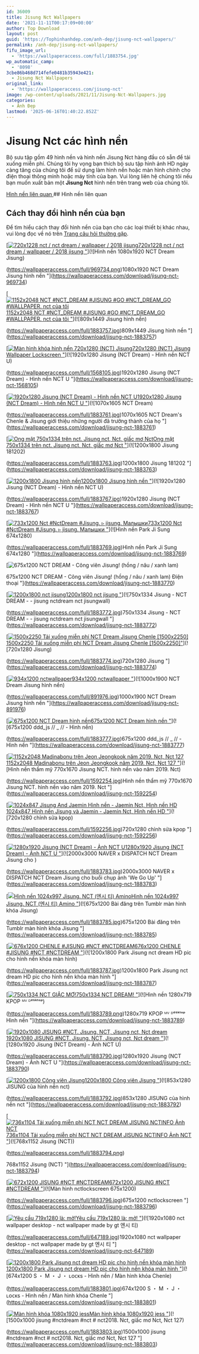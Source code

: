 ```yaml
---
id: 36009
title: Jisung Nct Wallpapers
date: '2021-11-11T00:17:09+00:00'
author: Top Download
layout: post
guid: 'https://Tophinhanhdep.com/anh-dep/jisung-nct-wallpapers/'
permalink: /anh-dep/jisung-nct-wallpapers/
fifu_image_url:
  - 'https://wallpaperaccess.com/full/1883754.jpg'
wp_automatic_camp:
  - '8098'
3cbe86b468d714fefe0481b35943e421:
  - Jisung Nct Wallpapers
original_link:
  - 'https://wallpaperaccess.com/jisung-nct'
image: /wp-content/uploads/2021/11/Jisung-Nct-Wallpapers.jpg
categories:
  - Ảnh Đẹp
lastmod: '2025-06-16T01:40:22.852Z'
---
```

# Jisung Nct các hình nền

Bộ sưu tập gồm 49 hình nền và hình nền Jisung Nct hàng đầu có sẵn để tải xuống miễn phí. Chúng tôi hy vọng bạn thích bộ sưu tập hình ảnh HD ngày càng tăng của chúng tôi để sử dụng làm hình nền hoặc màn hình chính cho điện thoại thông minh hoặc máy tính của bạn. Vui lòng liên hệ chúng tôi nếu bạn muốn xuất bản một **Jisung Nct** hình nền trên trang web của chúng tôi.

[Hình nền liên quan ](#related) ## Hình nền liên quan

## Cách thay đổi hình nền của bạn

Để tìm hiểu cách thay đổi hình nền của bạn cho các loại thiết bị khác nhau, vui lòng đọc về nó trên [Trang câu hỏi thường gặp](https://tophinhanhdep.com/faq/).

  
[[![720x1228 nct / nct dream / wallpaper / 2018 jisung](https://wallpaperaccess.com/full/1883754.jpg)720x1228 nct / nct dream / wallpaper / 2018 jisung "](https://wallpaperaccess.com/download/jisung-nct-1883754)](![Hình nền 1080x1920 NCT Dream Jisung)

(https://wallpaperaccess.com/full/969734.png)1080x1920 NCT Dream Jisung hình nền "](https://wallpaperaccess.com/download/jisung-nct-969734)

[[![1152x2048 NCT #NCT_DREAM #JISUNG #GO #NCT_DREAM_GO #WALLPAPER.  nct của tôi](https://wallpaperaccess.com/full/944145.jpg)1152x2048 NCT #NCT\_DREAM #JISUNG #GO #NCT\_DREAM\_GO #WALLPAPER. nct của tôi "](https://wallpaperaccess.com/download/jisung-nct-944145)](![809x1449 Jisung hình nền)

(https://wallpaperaccess.com/full/1883757.jpg)809x1449 Jisung hình nền "](https://wallpaperaccess.com/download/jisung-nct-1883757)

[[![Màn hình khóa hình nền 720x1280 (NCT) Jisung](https://wallpaperaccess.com/full/1883758.jpg)720x1280 (NCT) Jisung Wallpaper Lockscreen "](https://wallpaperaccess.com/download/jisung-nct-1883758)](![1920x1280 Jisung (NCT Dream) - Hình nền NCT U)

(https://wallpaperaccess.com/full/1568105.jpg)1920x1280 Jisung (NCT Dream) - Hình nền NCT U "](https://wallpaperaccess.com/download/jisung-nct-1568105)

[[![1920x1280 Jisung (NCT Dream) - Hình nền NCT U](https://wallpaperaccess.com/full/1883760.jpg)1920x1280 Jisung (NCT Dream) - Hình nền NCT U "](https://wallpaperaccess.com/download/jisung-nct-1883760)](![1070x1605 NCT Dream)

(https://wallpaperaccess.com/full/1883761.jpg)1070x1605 NCT Dream's Chenle &amp; Jisung giới thiệu những người đã trưởng thành của họ "](https://wallpaperaccess.com/download/jisung-nct-1883761)

[[![Ong mật 750x1334 trên nct.  Jisung nct, Nct, giấc mơ Nct](https://wallpaperaccess.com/full/1883762.png)Ong mật 750x1334 trên nct. Jisung nct, Nct, giấc mơ Nct "](https://wallpaperaccess.com/download/jisung-nct-1883762)](![1200x1800 Jisung 181202)

(https://wallpaperaccess.com/full/1883763.jpg)1200x1800 Jisung 181202 "](https://wallpaperaccess.com/download/jisung-nct-1883763)

[[![1200x1800 Jisung hình nền](https://wallpaperaccess.com/full/1883765.jpg)1200x1800 Jisung hình nền "](https://wallpaperaccess.com/download/jisung-nct-1883765)](![1920x1280 Jisung (NCT Dream) - Hình nền NCT U)

(https://wallpaperaccess.com/full/1883767.jpg)1920x1280 Jisung (NCT Dream) - Hình nền NCT U "](https://wallpaperaccess.com/download/jisung-nct-1883767)

[[![733x1200 Nct #NctDream #Jisung.  ▹ jisung.  Малышки](https://wallpaperaccess.com/full/1883768.jpg)733x1200 Nct #NctDream #Jisung. ▹ jisung. Малышки "](https://wallpaperaccess.com/download/jisung-nct-1883768)](![Hình nền Park Ji Sung 674x1280)

(https://wallpaperaccess.com/full/1883769.jpg)Hình nền Park Ji Sung 674x1280 "](https://wallpaperaccess.com/download/jisung-nct-1883769)

[![675x1200 NCT DREAM - Công viên Jisung!  (hồng / nâu / xanh lam)](https://wallpaperaccess.com/full/1883770.jpg)

675x1200 NCT DREAM - Công viên Jisung! (hồng / nâu / xanh lam) Điện thoại "](https://wallpaperaccess.com/download/jisung-nct-1883770)

[[![1200x1800 nct jisung](https://wallpaperaccess.com/full/1883771.jpg)1200x1800 nct jisung "](https://wallpaperaccess.com/download/jisung-nct-1883771)](![750x1334 Jisung - NCT DREAM - - jisung nctdream nct jisungwall)

(https://wallpaperaccess.com/full/1883772.jpg)750x1334 Jisung - NCT DREAM - - jisung nctdream nct jisungwall "](https://wallpaperaccess.com/download/jisung-nct-1883772)

[[![1500x2250 Tải xuống miễn phí NCT Dream Jisung Chenle [1500x2250]](https://wallpaperaccess.com/full/1109012.jpg)1500x2250 Tải xuống miễn phí NCT Dream Jisung Chenle \[1500x2250\]"](https://wallpaperaccess.com/download/jisung-nct-1109012)](![720x1280 Jisung)

(https://wallpaperaccess.com/full/1883774.jpg)720x1280 Jisung "](https://wallpaperaccess.com/download/jisung-nct-1883774)

[[![934x1200 nctwallpaper](https://wallpaperaccess.com/full/1883775.jpg)934x1200 nctwallpaper "](https://wallpaperaccess.com/download/jisung-nct-1883775)](![1000x1900 NCT Dream Jisung hình nền)

(https://wallpaperaccess.com/full/891976.jpg)1000x1900 NCT Dream Jisung hình nền "](https://wallpaperaccess.com/download/jisung-nct-891976)

[[![675x1200 NCT Dream hình nền](https://wallpaperaccess.com/full/1883776.jpg)675x1200 NCT Dream hình nền "](https://wallpaperaccess.com/download/jisung-nct-1883776)](![675x1200 ddd_js // _ // - Hình nền)

(https://wallpaperaccess.com/full/1883777.jpg)675x1200 ddd\_js // \_ // - Hình nền "](https://wallpaperaccess.com/download/jisung-nct-1883777)

[[![1152x2048 Madinabonu trên Jeon Jeongkook năm 2019. Nct, Nct 127](https://wallpaperaccess.com/full/1883778.jpg)1152x2048 Madinabonu trên Jeon Jeongkook năm 2019. Nct, Nct 127 "](https://wallpaperaccess.com/download/jisung-nct-1883778)](![Hình nền thẩm mỹ 770x1670 Jisung NCT.  hình nền vào năm 2019. Nct)

(https://wallpaperaccess.com/full/1592254.jpg)Hình nền thẩm mỹ 770x1670 Jisung NCT. hình nền vào năm 2019. Nct "](https://wallpaperaccess.com/download/jisung-nct-1592254)

[[![1024x847 Jisung And Jaemin Hình nền - Jaemin Nct, Hình nền HD](https://wallpaperaccess.com/full/1501321.jpg)1024x847 Hình nền Jisung và Jaemin - Jaemin Nct, Hình nền HD "](https://wallpaperaccess.com/download/jisung-nct-1501321)](![720x1280 chỉnh sửa kpop)

(https://wallpaperaccess.com/full/1592256.jpg)720x1280 chỉnh sửa kpop "](https://wallpaperaccess.com/download/jisung-nct-1592256)

[[![1280x1920 Jisung (NCT Dream) - Ảnh NCT U](https://wallpaperaccess.com/full/1568096.jpg)1280x1920 Jisung (NCT Dream) - Ảnh NCT U "](https://wallpaperaccess.com/download/jisung-nct-1568096)](![2000x3000 NAVER x DISPATCH NCT Dream Jisung cho )

(https://wallpaperaccess.com/full/1883783.jpg)2000x3000 NAVER x DISPATCH NCT Dream Jisung cho buổi chụp ảnh 'We Go Up' "](https://wallpaperaccess.com/download/jisung-nct-1883783)

[[![Hình nền 1024x997 Jisung.  NCT (엔시 티) Amino](https://wallpaperaccess.com/full/1883784.jpg)Hình nền 1024x997 Jisung. NCT (엔시 티) Amino "](https://wallpaperaccess.com/download/jisung-nct-1883784)](![675x1200 Bài đăng trên Tumblr màn hình khóa Jisung)

(https://wallpaperaccess.com/full/1883785.jpg)675x1200 Bài đăng trên Tumblr màn hình khóa Jisung "](https://wallpaperaccess.com/download/jisung-nct-1883785)

[[![676x1200 CHENLE #JISUNG #NCT #NCTDREAM](https://wallpaperaccess.com/full/1883786.jpg)676x1200 CHENLE #JISUNG #NCT #NCTDREAM "](https://wallpaperaccess.com/download/jisung-nct-1883786)](![1200x1800 Park Jisung nct dream HD pic cho hình nền khóa màn hình)

(https://wallpaperaccess.com/full/1883787.jpg)1200x1800 Park Jisung nct dream HD pic cho hình nền khóa màn hình "](https://wallpaperaccess.com/download/jisung-nct-1883787)

[[![750x1334 NCT GIẤC MƠ!](https://wallpaperaccess.com/full/1109005.jpg)750x1334 NCT DREAM! "](https://wallpaperaccess.com/download/jisung-nct-1109005)](![Hình nền 1280x719 KPOP ᴹⱽ ᴰᵉˢᵏᵗᵒᵖ)

(https://wallpaperaccess.com/full/1883789.png)1280x719 KPOP ᴹⱽ ᴰᵉˢᵏᵗᵒᵖ Hình nền "](https://wallpaperaccess.com/download/jisung-nct-1883789)

[[![1920x1080 JISUNG #NCT.  Jisung.  NCT, Jisung nct, Nct dream](https://wallpaperaccess.com/full/958989.jpg)1920x1080 JISUNG #NCT. Jisung. NCT, Jisung nct, Nct dream "](https://wallpaperaccess.com/download/jisung-nct-958989)](![1280x1920 Jisung (NCT Dream) - Ảnh NCT U)

(https://wallpaperaccess.com/full/1883790.jpg)1280x1920 Jisung (NCT Dream) - Ảnh NCT U "](https://wallpaperaccess.com/download/jisung-nct-1883790)

[[![1200x1800 Công viên Jisung](https://wallpaperaccess.com/full/1883791.jpg)1200x1800 Công viên Jisung "](https://wallpaperaccess.com/download/jisung-nct-1883791)](![853x1280 JISUNG của hình nền nct)

(https://wallpaperaccess.com/full/1883792.jpg)853x1280 JISUNG của hình nền nct "](https://wallpaperaccess.com/download/jisung-nct-1883792)

[[![736x1104 Tải xuống miễn phí NCT NCT DREAM JISUNG NCTINFO Ảnh NCT](https://wallpaperaccess.com/full/1883793.jpg)736x1104 Tải xuống miễn phí NCT NCT DREAM JISUNG NCTINFO Ảnh NCT "](https://wallpaperaccess.com/download/jisung-nct-1883793)](![768x1152 Jisung (NCT))

(https://wallpaperaccess.com/full/1883794.png)

768x1152 Jisung (NCT) "](https://wallpaperaccess.com/download/jisung-nct-1883794)

[[![672x1200 JISUNG #NCT #NCTDREAM](https://wallpaperaccess.com/full/1883795.jpg)672x1200 JISUNG #NCT #NCTDREAM "](https://wallpaperaccess.com/download/jisung-nct-1883795)](![Màn hình nctlockscreen 675x1200)

(https://wallpaperaccess.com/full/1883796.jpg)675x1200 nctlockscreen "](https://wallpaperaccess.com/download/jisung-nct-1883796)

[[![Yêu cầu 719x1280 là: mở!](https://wallpaperaccess.com/full/1883797.jpg)Yêu cầu 719x1280 là: mở! "](https://wallpaperaccess.com/download/jisung-nct-1883797)](![1920x1080 nct wallpaper desktop - nct wallpaper made by gt 엔시 티)

(https://wallpaperaccess.com/full/647189.jpg)1920x1080 nct wallpaper desktop - nct wallpaper made by gt 엔시 티 "](https://wallpaperaccess.com/download/jisung-nct-647189)

[[![1200x1800 Park Jisung nct dream HD pic cho hình nền khóa màn hình](https://wallpaperaccess.com/full/1883798.jpg)1200x1800 Park Jisung nct dream HD pic cho hình nền khóa màn hình "](https://wallpaperaccess.com/download/jisung-nct-1883798)](![674x1200 S ・ M ・ J ・ ʟᴏᴄᴋs - Hình nền / Màn hình khóa Chenle)

(https://wallpaperaccess.com/full/1883801.jpg)674x1200 S ・ M ・ J ・ ʟᴏᴄᴋs - Hình nền / Màn hình khóa Chenle "](https://wallpaperaccess.com/download/jisung-nct-1883801)

[[![Màn hình khóa 1080x1920 jess](https://wallpaperaccess.com/full/1883802.jpg)Màn hình khóa 1080x1920 jess "](https://wallpaperaccess.com/download/jisung-nct-1883802)](![1500x1000 jisung #nctdream #nct # nct2018.  Nct, giấc mơ Nct, Nct 127)

(https://wallpaperaccess.com/full/1883803.jpg)1500x1000 jisung #nctdream #nct # nct2018. Nct, giấc mơ Nct, Nct 127 "](https://wallpaperaccess.com/download/jisung-nct-1883803)
